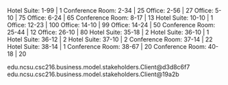 Hotel Suite:     1-99 |  1
Conference Room: 2-34 | 25
Office:          2-56 | 27
Office:          5-10 | 75
Office:          6-24 | 65
Conference Room: 8-17 | 13
Hotel Suite:     10-10 |  1
Office:          12-23 | 100
Office:          14-10 | 99
Office:          14-24 | 50
Conference Room: 25-44 | 12
Office:          26-10 | 80
Hotel Suite:     35-18 |  2
Hotel Suite:     36-10 |  1
Hotel Suite:     36-12 |  2
Hotel Suite:     37-10 |  2
Conference Room: 37-14 | 22
Hotel Suite:     38-14 |  1
Conference Room: 38-67 | 20
Conference Room: 40-18 | 20

edu.ncsu.csc216.business.model.stakeholders.Client@d3d8c6f7
edu.ncsu.csc216.business.model.stakeholders.Client@19a2b
